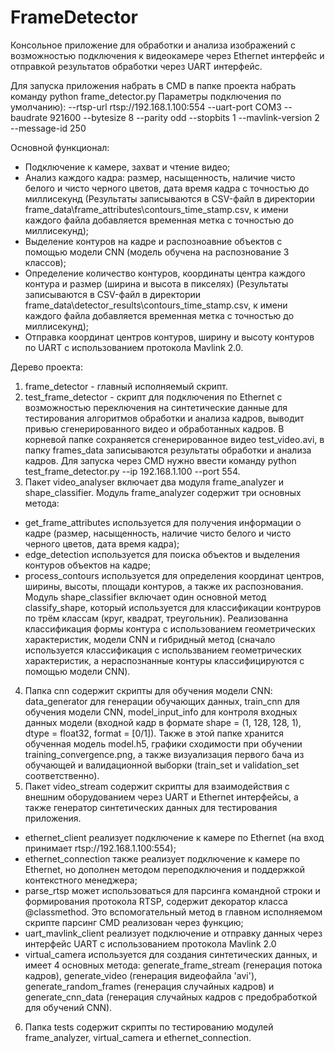 # FrameDetector

Консольное приложение для обработки и анализа изображений с возможностью подключения к видеокамере через
Ethernet интерфейс и отправкой результатов обработки через UART интерфейс.

Для запуска приложения набрать в CMD в папке проекта набрать команду
python frame_detector.py
Параметры подключения по умолчанию):
        --rtsp-url rtsp://192.168.1.100:554
        --uart-port COM3
        --baudrate 921600
        --bytesize 8
        --parity odd
        --stopbits 1
        --mavlink-version 2
        --message-id 250

Основной функционал:
- Подключение к камере, захват и чтение видео;
- Анализ каждого кадра: размер, насыщенность, наличие чисто белого и чисто черного цветов, дата время кадра
 с точностью до миллисекунд
(Результаты записываются в CSV-файл в директории frame_data\frame_attributes\contours_time_stamp.csv,
к имени каждого файла добавляется временная метка с точностью до миллисекунд);
- Выделение контуров на кадре и распозноавние объектов с помощью модели CNN (модель обучена на распознование 3 классов);
- Определение количество контуров, координаты центра каждого контура и размер (ширина и высота в пикселях)
(Результаты записываются в CSV-файл в директории frame_data\detector_results\contours_time_stamp.csv,
к имени каждого файла добавляется временная метка с точностью до миллисекунд);
- Отправка координат центров контуров, ширину и высоту контуров по UART с использованием протокола Mavlink 2.0.


Дерево проекта:
1. frame_detector - главный исполняемый скрипт.
2. test_frame_detector - скрипт для подключения по Ethernet с возможностью
переключения на синтетические данные для тестирования алгоритмов обработки и анализа кадров,
выводит привью сгенерированного видео и обработанных кадров. В корневой папке сохраняется сгенерированное видео
test_video.avi, в папку frames_data записываются результаты обработки и анализа кадров. Для запуска через CMD
нужно ввести команду python test_frame_detector.py --ip 192.168.1.100 --port 554.
3. Пакет video_analyser включает два модуля frame_analyzer и shape_classifier.
Модуль frame_analyzer содержит три основных метода:
- get_frame_attributes используется для получения информации о кадре (размер, насыщенность, наличие чисто белого и
чисто черного цветов, дата время кадра);
- edge_detection используется для поиска объектов и выделения контуров объектов на кадре;
- process_contours используется для определения координат центров, ширины, высоты, площади контуров,
а также их распознования.
Модуль shape_classifier включает один основной метод classify_shape, который используется для классификации контруров
по трём классам (круг, квадрат, треугольник).
Реализованна классификация формы контура с использованием геометрических характеристик, модели CNN и гибридный метод
(сначало используется классификация с использванием геометрических характеристик, а нераспознанные контуры
классифицируются с помощью модели CNN).
4. Папка cnn содержит скрипты для обучения модели CNN: data_generator для генерации обучающих данных,
train_cnn для обучения модели CNN, model_input_info для контроля входных данных модели (входной кадр в формате 
shape = (1, 128, 128, 1), dtype = float32, format = [0/1]). Также в этой папке хранится обученная модель model.h5,
графики сходимости при обучении training_convergence.png, а также визуализация первого бача
из обучающей и валидационной выборки (train_set и validation_set соответственно).
5. Пакет video_stream содержит скрипты для взаимодействия с внешним оборудованием через UART и Ethernet интерфейсы,
а также генератор синтетических данных для тестирования приложения.
- ethernet_client реализует подключение к камере по Ethernet (на вход принимает rtsp://192.168.1.100:554);
- ethernet_connection также реализует подключение к камере по Ethernet, но
дополнен методом переподключения и поддержкой контекстного менеджера;
- parse_rtsp может использоваться для парсинга командной строки и формирования протокола RTSP,
содержит декоратор класса @classmethod. Это вспомогательный метод в главном исполняемом скрипте парсинг CMD реализован
через функцию;
- uart_mavlink_client реализует подключение и отправку данных через интерфейс UART с использованием протокола Mavlink 2.0
- virtual_camera используется для создания синтетических данных, и имеет 4 основных метода: generate_frame_stream
(генерация потока кадров), generate_video (генерация видеофайла 'avi'), generate_random_frames (генерация случайных
кадров) и generate_cnn_data (генерация случайных кадров с предобработкой для обучений CNN).
6. Папка tests содержит скрипты по тестированию модулей frame_analyzer, virtual_camera и ethernet_connection.

